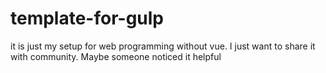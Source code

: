 # template-for-gulp
 it is just my setup for web programming without vue. I just want to share it with community. Maybe someone noticed it helpful

